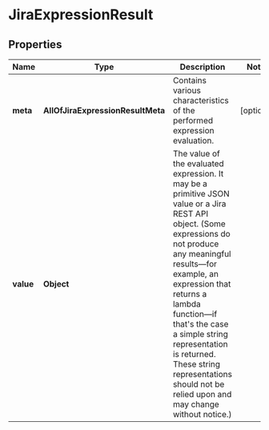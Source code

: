 # JiraExpressionResult

## Properties
Name | Type | Description | Notes
------------ | ------------- | ------------- | -------------
**meta** | **AllOfJiraExpressionResultMeta** | Contains various characteristics of the performed expression evaluation. |  [optional]
**value** | **Object** | The value of the evaluated expression. It may be a primitive JSON value or a Jira REST API object. (Some expressions do not produce any meaningful results—for example, an expression that returns a lambda function—if that&#x27;s the case a simple string representation is returned. These string representations should not be relied upon and may change without notice.) | 
